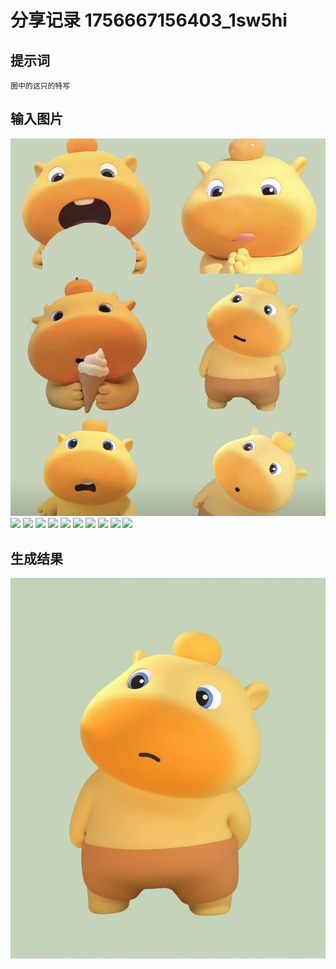 # 分享记录 1756667156403_1sw5hi

## 提示词

```
圈中的这只的特写

```

## 输入图片

![](./inputs/scene.png)
![](./inputs/character_0.png)
![](./inputs/character_1.png)
![](./inputs/character_2.png)
![](./inputs/character_3.png)
![](./inputs/character_4.png)
![](./inputs/character_5.png)
![](./inputs/character_6.png)
![](./inputs/character_7.png)
![](./inputs/character_8.png)
![](./inputs/character_9.png)

## 生成结果

![](./outputs/result_part_1.png)

